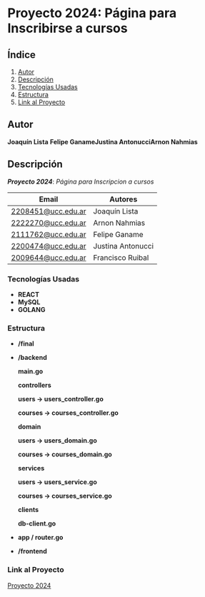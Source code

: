 # Proyecto 2024: Página para Inscribirse a cursos

## Índice

1. [Autor](#autor)
2. [Descripción](#descripción)
3. [Tecnologías Usadas](#tecnologías-usadas)
4. [Estructura](#Estructura)
5. [Link al Proyecto](#link-al-proyecto)

## Autor

**Joaquín Lista**  **Felipe Ganame****Justina Antonucci****Arnon Nahmias**

## Descripción

**_Proyecto 2024_**: _Página para Inscripcion a cursos_

| Email              | Autores           |
| ------------------ | ----------------- |
| 2208451@ucc.edu.ar | Joaquín Lista     |
| 2222270@ucc.edu.ar | Arnon Nahmias     |
| 2111762@ucc.edu.ar | Felipe Ganame     |
| 2200474@ucc.edu.ar | Justina Antonucci |
| 2009644@ucc.edu.ar | Francisco Ruibal  |

### Tecnologías Usadas

- **REACT**
- **MySQL**
- **GOLANG**

### Estructura

- **/final**
- **/backend**

  **main.go**

  **controllers**

  **users -> users_controller.go**

  **courses -> courses_controller.go**

  **domain**

  **users -> users_domain.go**

  **courses -> courses_domain.go**

  **services**

  **users -> users_service.go**

  **courses -> courses_service.go**

  **clients**

  **db-client.go**

- **app / router.go**

- **/frontend**

### Link al Proyecto

[Proyecto 2024](https://github.com/felipeganame/Arquitectura.Software.1)
